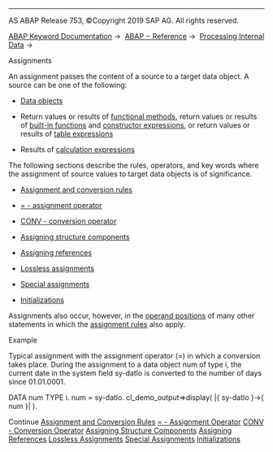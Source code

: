   

* * *

AS ABAP Release 753, ©Copyright 2019 SAP AG. All rights reserved.

[ABAP Keyword Documentation](javascript:call_link\('abenabap.htm'\)) →  [ABAP − Reference](javascript:call_link\('abenabap_reference.htm'\)) →  [Processing Internal Data](javascript:call_link\('abenabap_data_working.htm'\)) → 

Assignments

An assignment passes the content of a source to a target data object. A source can be one of the following:

-   [Data objects](javascript:call_link\('abendata_object_glosry.htm'\) "Glossary Entry")

-   Return values or results of [functional methods](javascript:call_link\('abenfunctional_method_glosry.htm'\) "Glossary Entry"), return values or results of [built-in functions](javascript:call_link\('abenpredefined_function_glosry.htm'\) "Glossary Entry") and [constructor expressions](javascript:call_link\('abenconstructor_expression_glosry.htm'\) "Glossary Entry"), or return values or results of [table expressions](javascript:call_link\('abentable_expression_glosry.htm'\) "Glossary Entry")

-   Results of [calculation expressions](javascript:call_link\('abencalculation_expression_glosry.htm'\) "Glossary Entry")

The following sections describe the rules, operators, and key words where the assignment of source values to target data objects is of significance.

-   [Assignment and conversion rules](javascript:call_link\('abenconversion_rules.htm'\))

-   [\= - assignment operator](javascript:call_link\('abenequals_operator.htm'\))

-   [CONV - conversion operator](javascript:call_link\('abenconstructor_expression_conv.htm'\))

-   [Assigning structure components](javascript:call_link\('abencorresponding.htm'\))

-   [Assigning references](javascript:call_link\('abenreference_assignments.htm'\))

-   [Lossless assignments](javascript:call_link\('abenlossless_move.htm'\))

-   [Special assignments](javascript:call_link\('abenabap_data_move.htm'\))

-   [Initializations](javascript:call_link\('abeninitializations.htm'\))

Assignments also occur, however, in the [operand positions](javascript:call_link\('abenoperand_position_glosry.htm'\) "Glossary Entry") of many other statements in which the [assignment rules](javascript:call_link\('abenconversion_rules.htm'\)) also apply.

Example

Typical assignment with the assignment operator (\=) in which a conversion takes place. During the assignment to a data object num of type i, the current date in the system field sy-datlo is converted to the number of days since 01.01.0001.

DATA num TYPE i.
num = sy-datlo.
cl\_demo\_output=>display( |{ sy-datlo }->{ num }| ).

Continue
[Assignment and Conversion Rules](javascript:call_link\('abenconversion_rules.htm'\))
[\= - Assignment Operator](javascript:call_link\('abenequals_operator.htm'\))
[CONV - Conversion Operator](javascript:call_link\('abenconstructor_expression_conv.htm'\))
[Assigning Structure Components](javascript:call_link\('abencorresponding.htm'\))
[Assigning References](javascript:call_link\('abenreference_assignments.htm'\))
[Lossless Assignments](javascript:call_link\('abenlossless_move.htm'\))
[Special Assignments](javascript:call_link\('abenabap_data_move.htm'\))
[Initializations](javascript:call_link\('abeninitializations.htm'\))